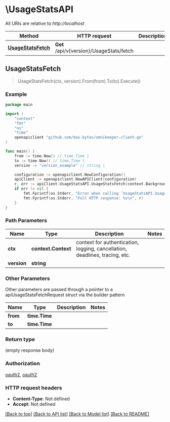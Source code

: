 # \UsageStatsAPI

All URIs are relative to *http://localhost*

Method | HTTP request | Description
------------- | ------------- | -------------
[**UsageStatsFetch**](UsageStatsAPI.md#UsageStatsFetch) | **Get** /api/v{version}/UsageStats/fetch | 



## UsageStatsFetch

> UsageStatsFetch(ctx, version).From(from).To(to).Execute()



### Example

```go
package main

import (
	"context"
	"fmt"
	"os"
    "time"
	openapiclient "github.com/max-bytes/omnikeeper-client-go"
)

func main() {
	from := time.Now() // time.Time | 
	to := time.Now() // time.Time | 
	version := "version_example" // string | 

	configuration := openapiclient.NewConfiguration()
	apiClient := openapiclient.NewAPIClient(configuration)
	r, err := apiClient.UsageStatsAPI.UsageStatsFetch(context.Background(), version).From(from).To(to).Execute()
	if err != nil {
		fmt.Fprintf(os.Stderr, "Error when calling `UsageStatsAPI.UsageStatsFetch``: %v\n", err)
		fmt.Fprintf(os.Stderr, "Full HTTP response: %v\n", r)
	}
}
```

### Path Parameters


Name | Type | Description  | Notes
------------- | ------------- | ------------- | -------------
**ctx** | **context.Context** | context for authentication, logging, cancellation, deadlines, tracing, etc.
**version** | **string** |  | 

### Other Parameters

Other parameters are passed through a pointer to a apiUsageStatsFetchRequest struct via the builder pattern


Name | Type | Description  | Notes
------------- | ------------- | ------------- | -------------
 **from** | **time.Time** |  | 
 **to** | **time.Time** |  | 


### Return type

 (empty response body)

### Authorization

[oauth2](../README.md#oauth2), [oauth2](../README.md#oauth2)

### HTTP request headers

- **Content-Type**: Not defined
- **Accept**: Not defined

[[Back to top]](#) [[Back to API list]](../README.md#documentation-for-api-endpoints)
[[Back to Model list]](../README.md#documentation-for-models)
[[Back to README]](../README.md)

